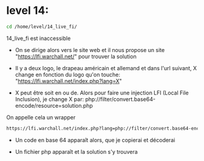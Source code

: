 # level 14: 
```sh
cd /home/level/14_live_fi/
```
14_live_fi est inaccessible

* On se dirige alors vers le site web et il nous propose un site "https://lfi.warchall.net/" pour trouver la solution

* Il y a deux logo, le drapeau américain et allemand et dans l'url suivant, X change en fonction du logo qu'on touche: "https://lfi.warchall.net/index.php?lang=X"

* X peut être soit en ou de. Alors pour faire une injection LFI (Local File Inclusion), je change X par: php://filter/convert.base64-encode/resource=solution.php

On appelle cela un wrapper
```sh
https://lfi.warchall.net/index.php?lang=php://filter/convert.base64-encode/resource=solution.php
```

* Un code en base 64 apparaît alors, que je copierai et décoderai

* Un fichier php apparaît et la solution s'y trouvera
